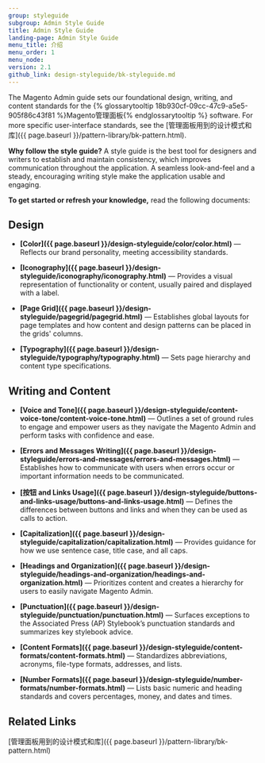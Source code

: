 ```yaml
---
group: styleguide
subgroup: Admin Style Guide
title: Admin Style Guide
landing-page: Admin Style Guide
menu_title: 介绍
menu_order: 1
menu_node:
version: 2.1
github_link: design-styleguide/bk-styleguide.md
---
```

The Magento Admin guide sets our foundational design, writing, and content standards for the {% glossarytooltip 18b930cf-09cc-47c9-a5e5-905f86c43f81 %}Magento管理面板{% endglossarytooltip %} software. For more specific user-interface standards, see the [管理面板用到的设计模式和库]({{ page.baseurl }}/pattern-library/bk-pattern.html).

**Why follow the style guide?** A style guide is the best tool for designers and writers to establish and maintain consistency, which improves communication throughout the application. A seamless look-and-feel and a steady, encouraging writing style make the application usable and engaging.

**To get started or refresh your knowledge,** read the following documents:

## Design

* **[Color]({{ page.baseurl }}/design-styleguide/color/color.html)** — Reflects our brand personality, meeting accessibility standards.

* **[Iconography]({{ page.baseurl }}/design-styleguide/iconography/iconography.html)** — Provides a visual representation of functionality or content, usually paired and displayed with a label.

* **[Page Grid]({{ page.baseurl }}/design-styleguide/pagegrid/pagegrid.html)** — Establishes global layouts for page templates and how content and design patterns can be placed in the grids' columns.

* **[Typography]({{ page.baseurl }}/design-styleguide/typography/typography.html)** — Sets page hierarchy and content type specifications.

## Writing and Content

* **[Voice and Tone]({{ page.baseurl }}/design-styleguide/content-voice-tone/content-voice-tone.html)** — Outlines a set of ground rules to engage and empower users as they navigate the Magento Admin and perform tasks with confidence and ease.

* **[Errors and Messages Writing]({{ page.baseurl }}/design-styleguide/errors-and-messages/errors-and-messages.html)** — Establishes how to communicate with users when errors occur or important information needs to be communicated.

* **[按钮 and Links Usage]({{ page.baseurl }}/design-styleguide/buttons-and-links-usage/buttons-and-links-usage.html)** — Defines the differences between buttons and links and when they can be used as calls to action.

* **[Capitalization]({{ page.baseurl }}/design-styleguide/capitalization/capitalization.html)** — Provides guidance for how we use sentence case, title case, and all caps.

* **[Headings and Organization]({{ page.baseurl }}/design-styleguide/headings-and-organization/headings-and-organization.html)** — Prioritizes content and creates a hierarchy for users to easily navigate Magento Admin.

* **[Punctuation]({{ page.baseurl }}/design-styleguide/punctuation/punctuation.html)** — Surfaces exceptions to the Associated Press (AP) Stylebook’s punctuation standards and summarizes key stylebook advice.

* **[Content Formats]({{ page.baseurl }}/design-styleguide/content-formats/content-formats.html)** — Standardizes abbreviations, acronyms, file-type formats, addresses, and lists.

* **[Number Formats]({{ page.baseurl }}/design-styleguide/number-formats/number-formats.html)** — Lists basic numeric and heading standards and covers percentages, money, and dates and times.

## Related Links

[管理面板用到的设计模式和库]({{ page.baseurl }}/pattern-library/bk-pattern.html)
